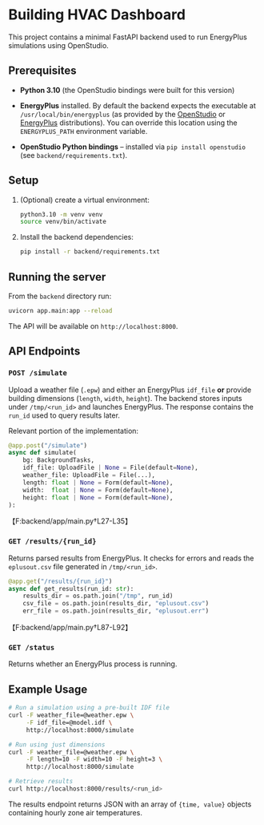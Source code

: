 # Building HVAC Dashboard

This project contains a minimal FastAPI backend used to run EnergyPlus simulations using OpenStudio.

## Prerequisites

- **Python 3.10** (the OpenStudio bindings were built for this version)
* **EnergyPlus** installed. By default the backend expects the executable at
  `/usr/local/bin/energyplus` (as provided by the
  [OpenStudio](https://github.com/NREL/OpenStudio/releases) or
  [EnergyPlus](https://energyplus.net/download) distributions). You can override
  this location using the `ENERGYPLUS_PATH` environment variable.
- **OpenStudio Python bindings** – installed via `pip install openstudio` (see
  `backend/requirements.txt`).

## Setup

1. (Optional) create a virtual environment:
   ```bash
   python3.10 -m venv venv
   source venv/bin/activate
   ```
2. Install the backend dependencies:
   ```bash
   pip install -r backend/requirements.txt
   ```

## Running the server

From the `backend` directory run:

```bash
uvicorn app.main:app --reload
```

The API will be available on `http://localhost:8000`.

## API Endpoints

### `POST /simulate`
Upload a weather file (`.epw`) and either an EnergyPlus `idf_file` **or**
provide building dimensions (`length`, `width`, `height`). The backend stores
inputs under `/tmp/<run_id>` and launches EnergyPlus. The response contains the
`run_id` used to query results later.

Relevant portion of the implementation:
```python
@app.post("/simulate")
async def simulate(
    bg: BackgroundTasks,
    idf_file: UploadFile | None = File(default=None),
    weather_file: UploadFile = File(...),
    length: float | None = Form(default=None),
    width:  float | None = Form(default=None),
    height: float | None = Form(default=None),
):
```
【F:backend/app/main.py†L27-L35】

### `GET /results/{run_id}`
Returns parsed results from EnergyPlus. It checks for errors and reads the
`eplusout.csv` file generated in `/tmp/<run_id>`.
```python
@app.get("/results/{run_id}")
async def get_results(run_id: str):
    results_dir = os.path.join("/tmp", run_id)
    csv_file = os.path.join(results_dir, "eplusout.csv")
    err_file = os.path.join(results_dir, "eplusout.err")
```
【F:backend/app/main.py†L87-L92】

### `GET /status`
Returns whether an EnergyPlus process is running.

## Example Usage

```bash
# Run a simulation using a pre-built IDF file
curl -F weather_file=@weather.epw \
     -F idf_file=@model.idf \
     http://localhost:8000/simulate

# Run using just dimensions
curl -F weather_file=@weather.epw \
     -F length=10 -F width=10 -F height=3 \
     http://localhost:8000/simulate

# Retrieve results
curl http://localhost:8000/results/<run_id>
```

The results endpoint returns JSON with an array of `{time, value}` objects
containing hourly zone air temperatures.
